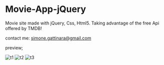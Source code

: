 # Movie-App-jQuery

Movie site made with jQuery, Css, Html5.
Taking advantage of the free Api offered by TMDB!

contact me: simone.gattinara@gmail.com

preview;

![t1](https://user-images.githubusercontent.com/74873935/104718516-48b58d00-572b-11eb-81cc-a0043461e819.JPG)
![t2](https://user-images.githubusercontent.com/74873935/104718520-4a7f5080-572b-11eb-835e-6d634600cc47.JPG)
![t3](https://user-images.githubusercontent.com/74873935/104718524-4bb07d80-572b-11eb-97ec-38160de3f01c.JPG)
